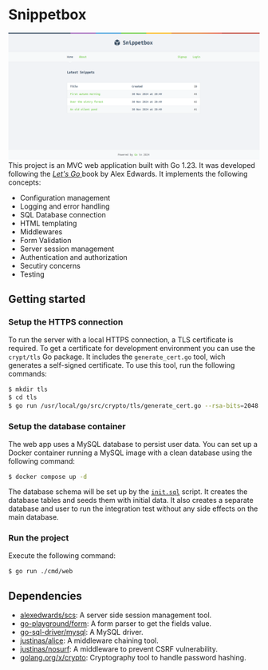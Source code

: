 # Snippetbox
![An image of application home page](./doc/home.png)
This project is an MVC web application built with Go 1.23. It was developed following the [_Let's Go_ ](https://lets-go.alexedwards.net/) book by Alex Edwards. It implements  the following concepts:

- Configuration management
- Logging and error handling
- SQL Database connection
- HTML templating
- Middlewares
- Form Validation
- Server session management
- Authentication and authorization
- Secutiry concerns
- Testing

## Getting started

### Setup the HTTPS connection

To run the server with a local HTTPS connection, a TLS certificate is required. To get a certificate for development environment you can use the `crypt/tls` Go package. It includes the `generate_cert.go` tool, wich generates a self-signed certificate. To use this tool, run the following commands:

```sh
$ mkdir tls
$ cd tls
$ go run /usr/local/go/src/crypto/tls/generate_cert.go --rsa-bits=2048 --host=localhost
```

### Setup the database container

The web app uses a MySQL database to persist user data. You can set up a Docker container running a MySQL image with a clean database using the following command:

```sh
$ docker compose up -d
```

The database schema will be set up by the [`init.sql`](./mysql-init/init.sql) script. It creates the database tables and seeds them with initial data. It also creates a separate database and user to run the integration test without any side effects on the main database.

### Run the project

Execute the following command:

```sh
$ go run ./cmd/web
```

## Dependencies

- [alexedwards/scs](https://github.com/alexedwards/scs): A server side session management tool.
- [go-playground/form](https://github.com/go-playground/form): A form parser to get the fields value.
- [go-sql-driver/mysql](https://github.com/go-sql-driver/mysql): A MySQL driver.
- [justinas/alice](https://github.com/justinas/alice): A middleware chaining tool.
- [justinas/nosurf](https://github.com/justinas/nosurf): A middleware to prevent CSRF vulnerability.
- [golang.org/x/crypto](https://cs.opensource.google/go/x/crypto): Cryptography tool to handle password hashing.
